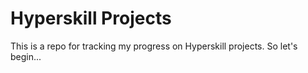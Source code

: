 # Hyperskill Projects

This is a repo for tracking my progress on Hyperskill projects. 
So let's begin...
